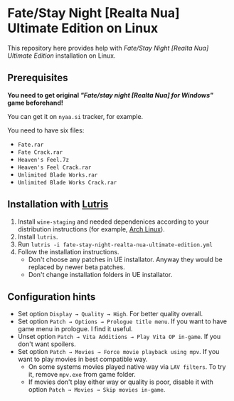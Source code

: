 # Fate/Stay Night [Realta Nua] Ultimate Edition on Linux
This repository here provides help with _Fate/Stay Night [Realta Nua] Ultimate Edition_ installation on Linux.

## Prerequisites
**You need to get original _"Fate/stay night [Realta Nua] for Windows"_ game beforehand!**

You can get it on `nyaa.si` tracker, for example.

You need to have six files:
- `Fate.rar`
- `Fate Crack.rar`
- `Heaven's Feel.7z`
- `Heaven's Feel Crack.rar`
- `Unlimited Blade Works.rar`
- `Unlimited Blade Works Crack.rar`

## Installation with [Lutris](https://lutris.net/)
1. Install `wine-staging` and needed dependenices according to your distribution instructions (for example, [Arch Linux](https://wiki.archlinux.org/index.php/Wine)).
2. Install `lutris`.
3. Run `lutris -i fate-stay-night-realta-nua-ultimate-edition.yml`
4. Follow the installation instructions.
   - Don't choose any patches in UE installator. Anyway they would be replaced by newer beta patches.
   - Don't change installation folders in UE installator.

## Configuration hints
- Set option `Display → Quality → High`. For better quality overall.
- Set option `Patch → Options → Prologue title menu`. If you want to have game menu in prologue. I find it useful.
- Unset option `Patch → Vita Additions → Play Vita OP in-game`. If you don't want spoilers.
- Set option `Patch → Movies → Force movie playback using mpv`. If you want to play movies in best compatible way.
  - On some systems movies played native way via `LAV filters`. To try it, remove `mpv.exe` from game folder.
  - If movies don't play either way or quality is poor, disable it with option `Patch → Movies → Skip movies in-game`.
